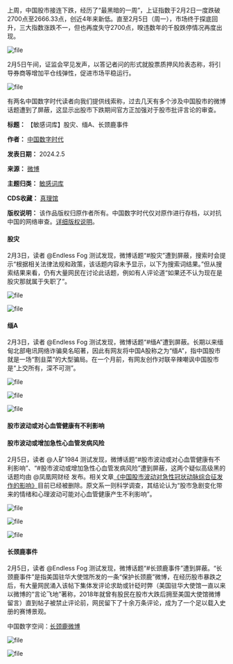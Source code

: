 上周，中国股市接连下跌，经历了“最黑暗的一周”，上证指数于2月2日一度跌破2700点至2666.33点，创近4年来新低。直至2月5日（周一），市场终于探底回升，三大指数涨跌不一，但也再度失守2700点，暌违数年的千股跌停情况再度出现。


![file](https://chinadigitaltimes.net/chinese/files/2024/02/image-1707135314893.png)


2月5日午间，证监会罕见发声，以答记者问的形式就股票质押风险表态称，将引导券商等增加平仓线弹性，促进市场平稳运行。


![file](https://chinadigitaltimes.net/chinese/files/2024/02/image-1707135453833.png)


有两名中国数字时代读者向我们提供线索称，过去几天有多个涉及中国股市的微博话题遭到了屏蔽，这显示出股市下跌期间官方正加强对于股市批评言论的审查。




**标题：** 【敏感词库】股灾、缅A、长颈鹿事件  

**作者：** [中国数字时代](https://chinadigitaltimes.net/space/中国数字时代)  

**发表日期：** 2024.2.5  

**来源：** [微博](https://chinadigitaltimes.net/chinese/feed)  

**主题归类：** [敏感词库](https://chinadigitaltimes.net/space/敏感词库)  

**CDS收藏：** [真理馆](https://chinadigitaltimes.net/space/%E7%9C%9F%E7%90%86%E9%A6%86)  

**版权说明：** 该作品版权归原作者所有。中国数字时代仅对原作进行存档，以对抗中国的网络审查。[详细版权说明](https://chinadigitaltimes.net/chinese/copyright)。


#### 股灾


2月3日，读者 @Endless Fog 测试发现，微博话题“#股灾”遭到屏蔽，搜索时会提示“根据相关法律法规和政策，该话题内容未予显示，以下为搜索词结果。”但从搜索结果来看，仍有大量网民在讨论此话题，例如有人评论道“如果还不认为现在是股灾那就属于失职了”。


![file](https://chinadigitaltimes.net/chinese/files/2024/02/image-1707136014978.png)


![file](https://chinadigitaltimes.net/chinese/files/2024/02/image-1707136316266.png)


#### 缅A


2月3日，读者 @Endless Fog 测试发现，微博话题“#缅A”遭到屏蔽。长期以来缅甸北部电讯网络诈骗臭名昭著，因此有网友将中国A股称之为“缅A”，指中国股市就是一场“割韭菜”的大型骗局。在一个月前，有网友创作对联辛辣嘲讽中国股市是“上交所有，深不可测”。


![file](https://chinadigitaltimes.net/chinese/files/2024/02/image-1707136594515.png)


![file](https://chinadigitaltimes.net/chinese/files/2024/02/image-1707136660438.png)  

![file](https://chinadigitaltimes.net/chinese/files/2024/02/image-1707136760521.png)


#### 股市波动或对心血管健康有不利影响


#### 股市波动或增加急性心血管发病风险


2月5日，读者 @人矿1984 测试发现，微博话题“#股市波动或对心血管健康有不利影响”、“#股市波动或增加急性心血管发病风险”遭到屏蔽，这两个疑似高级黑的话题均由 @凤凰网财经 发布。相关文章[《中国股市波动对急性冠状动脉综合征发作的影响》](https://finance.ifeng.com/c/8WvXdeph89v "《中国股市波动对急性冠状动脉综合征发作的影响》")目前已经被删除。原文系一则科学调查，其结论认为“股市急剧变化带来的情绪和心理波动可能对心血管健康产生不利影响”。


![file](https://chinadigitaltimes.net/chinese/files/2024/02/image-1707137301859.png)


![file](https://chinadigitaltimes.net/chinese/files/2024/02/image-1707137689610.png)  

![file](https://chinadigitaltimes.net/chinese/files/2024/02/image-1707137702909.png)


#### 长颈鹿事件


2月5日，读者 @Endless Fog 测试发现，微博话题“#长颈鹿事件”遭到屏蔽。“长颈鹿事件”是指美国驻华大使馆所发的一条“保护长颈鹿”微博，在经历股市暴跌之后，有大量网民涌入该帖下集体发评论求助或针砭时弊（美国驻华大使馆一直以来以微博的“言论飞地”著称，2018年就曾有股民在股市大跌后拥至美国大使馆微博留言）直到帖子被禁止评论前，网民留下了十余万条评论，成为了一个足以载入史册的赛博景观。


中国数字空间：[长颈鹿微博](https://chinadigitaltimes.net/space/%E9%95%BF%E9%A2%88%E9%B9%BF%E5%BE%AE%E5%8D%9A "长颈鹿微博")


![file](https://chinadigitaltimes.net/chinese/files/2024/02/image-1707138472856.png)


![file](https://chinadigitaltimes.net/chinese/files/2024/02/image-1707138900641.png)


